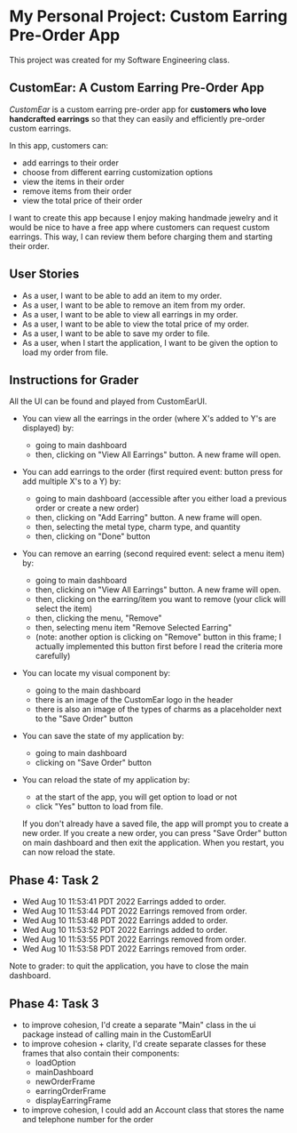 # My Personal Project: Custom Earring Pre-Order App
This project was created for my Software Engineering class.

## CustomEar: A Custom Earring Pre-Order App 
*CustomEar* is a custom earring pre-order app for **customers who love handcrafted earrings** 
so that they can easily and efficiently pre-order custom earrings.

In this app, customers can:
- add earrings to their order
- choose from different earring customization options
- view the items in their order
- remove items from their order
- view the total price of their order

I want to create this app because I enjoy making handmade jewelry and it would be nice to have a free app
where customers can request custom earrings. This way, I can review them before charging them and starting
their order.

## User Stories
- As a user, I want to be able to add an item to my order.
- As a user, I want to be able to remove an item from my order.
- As a user, I want to be able to view all earrings in my order.
- As a user, I want to be able to view the total price of my order.
- As a user, I want to be able to save my order to file.
- As a user, when I start the application, I want to be given the option to load my order from file.

## Instructions for Grader

All the UI can be found and played from CustomEarUI.

- You can view all the earrings in the order (where X's added to Y's are displayed) by:
    - going to main dashboard
    - then, clicking on "View All Earrings" button. A new frame will open.
  
- You can add earrings to the order (first required event: button press for add multiple X's to a Y) by:
  - going to main dashboard (accessible after you either load a previous order or create a new order)
  - then, clicking on "Add Earring" button. A new frame will open.
  - then, selecting the metal type, charm type, and quantity
  - then, clicking on "Done" button

- You can remove an earring (second required event: select a menu item) by:
  - going to main dashboard
  - then, clicking on "View All Earrings" button. A new frame will open.
  - then, clicking on the earring/item you want to remove (your click will select the item)
  - then, clicking the menu, "Remove"
  - then, selecting menu item "Remove Selected Earring"
  - (note: another option is clicking on "Remove" button in this frame; I actually implemented this button first
     before I read the criteria more carefully)

- You can locate my visual component by:
  - going to the main dashboard
  - there is an image of the CustomEar logo in the header
  - there is also an image of the types of charms as a placeholder next to the "Save Order" button

- You can save the state of my application by:
  - going to main dashboard
  - clicking on "Save Order" button

- You can reload the state of my application by:
  - at the start of the app, you will get option to load or not
  - click "Yes" button to load from file. 
  
  If you don't already have a saved file, the app will prompt you to create a new order. 
  If you create a new order, you can press "Save Order" button on main dashboard and 
  then exit the application. When you restart, you can now reload the state.

## Phase 4: Task 2

- Wed Aug 10 11:53:41 PDT 2022
  Earrings added to order.
- Wed Aug 10 11:53:44 PDT 2022
  Earrings removed from order.
- Wed Aug 10 11:53:48 PDT 2022
  Earrings added to order.
- Wed Aug 10 11:53:52 PDT 2022
  Earrings added to order.
- Wed Aug 10 11:53:55 PDT 2022
  Earrings removed from order.
- Wed Aug 10 11:53:58 PDT 2022
  Earrings removed from order.

Note to grader: to quit the application, you have to close the main dashboard.

## Phase 4: Task 3
- to improve cohesion, I'd create a separate "Main" class in the ui package instead of calling main
  in the CustomEarUI
- to improve cohesion + clarity, I'd create separate classes for these frames that also 
  contain their components:
  - loadOption 
  - mainDashboard
  - newOrderFrame
  - earringOrderFrame
  - displayEarringFrame
- to improve cohesion, I could add an Account class that stores the name and telephone number
  for the order
